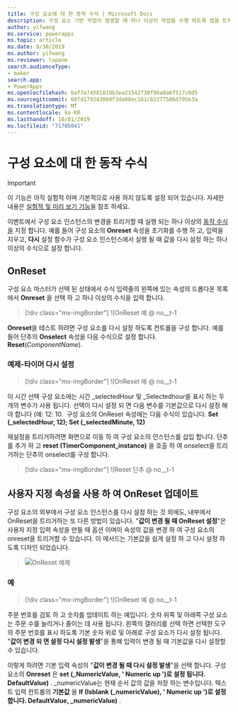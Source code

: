 ```yaml
---
title: 구성 요소에 대 한 동작 수식 | Microsoft Docs
description: 구성 요소 기반 작업이 발생할 때 하나 이상의 작업을 수행 하도록 앱을 트리거합니다.
author: yifwang
ms.service: powerapps
ms.topic: article
ms.date: 9/30/2019
ms.author: yifwang
ms.reviewer: tapanm
search.audienceType:
- maker
search.app:
- PowerApps
ms.openlocfilehash: baf7e74581819b3ea21542f30f96a0a6f517c0d5
ms.sourcegitcommit: 60fd1792430b9f3da08ec161cb2277506d795e3a
ms.translationtype: MT
ms.contentlocale: ko-KR
ms.lasthandoff: 10/01/2019
ms.locfileid: "71705041"
---
```

# <a name="behavior-formulas-for-components"></a>구성 요소에 대 한 동작 수식

> [!IMPORTANT]
> 이 기능은 아직 실험적 이며 기본적으로 사용 하지 않도록 설정 되어 있습니다. 자세한 내용은 [실험적 및 미리 보기 기능](working-with-experimental.md)을 참조 하세요.

이벤트에서 구성 요소 인스턴스의 변경을 트리거할 때 실행 되는 하나 이상의 [동작 수식을](working-with-formulas-in-depth.md) 지정 합니다. 예를 들어 구성 요소의 **Onreset** 속성을 초기화를 수행 하 고, 입력을 지우고, **다시** 설정 함수가 구성 요소 인스턴스에서 실행 될 때 값을 다시 설정 하는 하나 이상의 수식으로 설정 합니다.

## <a name="onreset"></a>OnReset

구성 요소 마스터가 선택 된 상태에서 수식 입력줄의 왼쪽에 있는 속성의 드롭다운 목록에서 **Onreset** 을 선택 하 고 하나 이상의 수식을 입력 합니다.

> [!div class="mx-imgBorder"]
> ![OnReset 예 @ no__t-1

**Onreset**을 테스트 하려면 구성 요소를 다시 설정 하도록 컨트롤을 구성 합니다. 예를 들어 단추의 **Onselect** 속성을 다음 수식으로 설정 합니다. **Reset**(*ComponentName*).

### <a name="example---reset-timer"></a>예제-타이머 다시 설정

> [!div class="mx-imgBorder"]
> ![OnReset 예 @ no__t-1

이 시간 선택 구성 요소에는 시간 _selectedHour 및 _Selectedhour을 표시 하는 두 개의 변수가 사용 됩니다. 선택이 다시 설정 되 면 다음 변수를 기본값으로 다시 설정 해야 합니다 (예: 12: 10.  구성 요소의 OnReset 속성에는 다음 수식이 있습니다. **Set (_selectedHour, 12); Set (_selectedMinute, 12)**

재설정을 트리거하려면 화면으로 이동 하 여 구성 요소의 인스턴스를 삽입 합니다. 단추를 추가 하 고 **reset (TimerComponent_instance)** 을 호출 하 여 onselect을 트리거하는 단추의 onselect를 구성 합니다.

> [!div class="mx-imgBorder"]
> ![Reset 단추 @ no__t-1

## <a name="update-onreset-using-custom-property"></a>사용자 지정 속성을 사용 하 여 OnReset 업데이트

구성 요소의 외부에서 구성 요소 인스턴스를 다시 설정 하는 것 외에도, 내부에서 OnReset을 트리거하는 또 다른 방법이 있습니다. "**값이 변경 될 때 OnReset 설정**"은 사용자 지정 입력 속성을 만들 때 옵션 이며이 속성의 값을 변경 하 여 구성 요소의 onreset을 트리거할 수 있습니다. 이 메서드는 기본값을 쉽게 설정 하 고 다시 설정 하도록 디자인 되었습니다. 

> ![OnReset 예제](./media/component-behavior/property-trigger.png)

### <a name="example"></a>예

> [!div class="mx-imgBorder"]
> ![OnReset 예 @ no__t-1

주문 번호를 검토 하 고 숫자를 업데이트 하는 예입니다. 숫자 위쪽 및 아래쪽 구성 요소는 주문 수를 늘리거나 줄이는 데 사용 됩니다. 왼쪽의 갤러리를 선택 하면 선택한 도구의 주문 번호를 표시 하도록 기본 숫자 위로 및 아래로 구성 요소가 다시 설정 됩니다. "**값이 변경 되 면 설정 다시 설정 발생**"을 통해 입력이 변경 될 때 기본값을 다시 설정할 수 있습니다. 

이렇게 하려면 기본 입력 속성의 "**값이 변경 될 때 다시 설정 발생**"을 선택 합니다. 구성 요소의 **Onreset** 은 **set (_NumericValue, ' Numeric up ')로 설정 됩니다. DefaultValue)** . _numericValue는 현재 순서 값의 값을 저장 하는 변수입니다. 텍스트 입력 컨트롤의 **기본값** 을 **If (Isblank (_numericValue), ' Numeric up ')로 설정 합니다. DefaultValue, _numericValue)** . 

